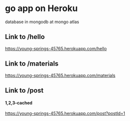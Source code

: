# go app on Heroku

database in mongodb at mongo atlas

## Link to /hello
https://young-springs-45765.herokuapp.com/hello

## Link to /materials
https://young-springs-45765.herokuapp.com/materials

## Link to /post
#### 1,2,3-cached
https://young-springs-45765.herokuapp.com/post?postId=1
